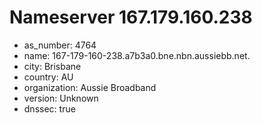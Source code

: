 # Nameserver 167.179.160.238

* as_number: 4764
* name: 167-179-160-238.a7b3a0.bne.nbn.aussiebb.net.
* city: Brisbane
* country: AU
* organization: Aussie Broadband
* version: Unknown
* dnssec: true
